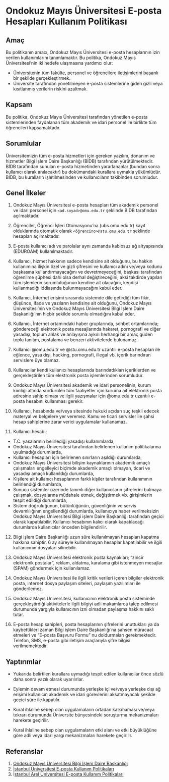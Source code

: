 Ondokuz Mayıs Üniversitesi E-posta Hesapları Kullanım Politikası
===============================================================

Amaç
----

Bu politikanın amacı, Ondokuz Mayıs Üniversitesi  e-posta hesaplarının  izin
verilen kullanımlarını tanımlamaktır. Bu politika, Ondokuz Mayıs
Üniversitesi’nin iki hedefe ulaşmasına yardımcı olur:

- Üniversitenin tüm fakülte, personel ve öğrencilere iletişimlerini başarılı bir
  şekilde gerçekleştirmek.
- Üniversite tarafından yönetilmeyen e-posta sistemlerine giden gizli veya
  kısıtlanmış verilerin riskini azaltmak.

Kapsam
------

Bu politika, Ondokuz Mayıs Üniversitesi tarafından yönetilen e-posta
sistemlerinden faydalanan tüm akademik ve idari personel ile birlikte tüm
öğrencileri kapsamaktadır.

Sorumlular
----------

Üniversitemizin tüm e-posta hizmetleri için gereken yazılım, donanım ve
hizmetler Bilgi İşlem Daire Başkanlığı (BİDB) tarafından yürütülmektedir. BİDB
tarafından sunulan e-posta hizmetinden yararlananlar (bundan sonra kullanıcı
olarak anılacaktır) bu dokümandaki kurallara uymakla yükümlüdür. BİDB, bu
kuralların işletilmesinden ve kullanıcıların takibinden sorumludur.

Genel İlkeler
-------------

1. Ondokuz Mayıs Üniversitesi e-posta hesapları tüm akademik personel ve idari
   personel için `<ad.soyad>@omu.edu.tr` şeklinde BİDB tarafından açılmaktadır.

2. Öğrenciler,  Öğrenci İşleri Otomasyonu’na (ubs.omu.edu.tr) kayıt olduklarında
   otomatik olarak `<öğrencino>@stu.omu.edu.tr` şeklinde hesapları açılmaktadır.

3. E-posta kullanıcı adı ve parolalar aynı zamanda kablosuz ağ altyapısında
   (EDUROAM) kullanılmaktadır.

4. Kullanıcı, hizmet hakkının sadece kendisine ait olduğunu, bu hakkın
   kullanımına ilişkin özel ve gizli şifresini ve kullanıcı adını ve/veya kodunu
   başkasına kullandırmayacağını ve devretmeyeceğini, başkası tarafından
   öğrenilme şüphesi dahi olsa derhal değiştireceğini, aksi takdirde yapılan tüm
   işlemlerin sorumluluğunun kendine ait olacağını, kendisi kullanmadığı
   iddiasında bulunmayacağını kabul eder.

5. Kullanıcı, İnternet erişimi sırasında sistemde dile getirdiği tüm fikir,
   düşünce, ifade ve yazıların kendisine ait olduğunu, Ondokuz Mayıs
   Üniversitesi’nin ve Ondokuz Mayıs Üniversitesi Bilgi İşlem Daire
   Başkanlığı’nın hiçbir şekilde sorumlu olmadığını kabul eder.

6. Kullanıcı, İnternet ortamındaki haber gruplarında, sohbet ortamlarında;
   göndereceği elektronik posta mesajlarında hakaret, pornografi ve diğer
   yasadışı, toplum ahlak ve anlayışına aykırı herhangi bir amaç güden toplu
   tanıtım, postalama ve benzeri aktivitelerde bulunamaz.

7. Kullanıcı @omu.edu.tr ve @stu.omu.edu.tr uzantılı e-posta hesapları ile
   eğlence, yasa dışı, hacking, pornografi, illegal vb. içerik barındıran
   servislere üye olamaz.

8. Kullanıcılar kendi kullanıcı hesaplarında barındırdıkları içeriklerden ve
   gerçekleştirilen tüm elektronik posta işlemlerinden sorumludur.

9. Ondokuz Mayıs Üniversitesi akademik ve idari personelinin, kurum kimliği
   altında sürdürülen tüm faaliyetler için kuruma ait elektronik posta adresine
   sahip olması ve ilgili yazışmalar için @omu.edu.tr uzantılı e-posta hesabını
   kullanması gerekir.

10. Kullanıcı, hesabında ve/veya sitesinde hukuki açıdan suç teşkil edecek
    materyal ve belgelere yer veremez. Kamu ve ticari servisler ile şahsi hesap
    sahiplerine zarar verici uygulamalar kullanamaz.

11. Kullanıcı hesabı;

- T.C. yasalarının belirlediği yasadışı kullanımlarda,
- Ondokuz Mayıs Üniversitesi tarafından belirlenen kullanım politikalarına
  uyulmadığı durumlarda,
- Kullanıcı hesapları için belirlenen sınırların aşıldığı durumlarda,
- Ondokuz Mayıs  Üniversitesi bilişim kaynaklarının akademik amaçlı çalışmaları
  engelleyici biçimde akademik amaçlı olmayan, ticari ve yasadışı amaçlı
  kullanıldığı durumlarda,
- Kişilere ait kullanıcı hesaplarının farklı kişiler tarafından kullanımının
  belirlendiği durumlarda,
- Sunucu sistemler üzerinde tanımlı diğer kullanıcıların şifrelerini bulmaya
  çalışmak, dosyalarına müdahale etmek, değiştirmek vb. girişimlerin tespit
  edildiği durumlarda,
- Sistem doğruluğunun, bütünlüğünün, güvenliğinin ve servis devamlılığının
  engellendiği durumlarda, kullanıcıya haber verilmeksizin Ondokuz Mayıs
  Üniversitesi Bilgi işlem Daire Başkanlığı tarafından geçici olarak
  kapatılabilir. Kullanıcı hesabının kalıcı olarak kapatılacağı durumlarda
  kullanıcılar önceden bilgilendirilir.

12. Bilgi işlem Daire Başkanlığı uzun süre kullanılmayan hesapları kapatma
    hakkına sahiptir. 6 ay süreyle kullanılmayan hesaplar kapatılabilir ve
    ilgili kullanıcının dosyaları silinebilir.

13. Ondokuz Mayıs Üniversitesi elektronik posta kaynakları; “zincir elektronik
    postalar”, reklam, aldatma, karalama gibi istenmeyen mesajlar (SPAM)
    göndermek için kullanılamaz.

14. Ondokuz Mayıs Üniversitesi ile ilgili kritik verileri içeren bilgiler
    elektronik posta, internet dosya paylaşım siteleri, paylaşım yazılımları ile
    gönderilemez.

15. Ondokuz Mayıs Üniversitesi, kullanıcının elektronik posta sisteminde
    gerçekleştirdiği aktivitelerle ilgili bilgiyi adli makamlarca talep edilmesi
    durumunda yargıyla kullanıcının izni olmadan paylaşma hakkını saklı tutar.

16. E-posta hesap sahipleri, posta hesaplarının şifrelerini unuttukları ya da
    kaybettikleri zaman Bilgi işlem Daire Başkanlığı’na şahsen müracaat etmeleri
    ve “E-posta Başvuru Formu” nu doldurmaları gerekmektedir. Telefon, SMS,
    e-posta gibi iletişim araçlarıyla şifre bilgisi verilmemektedir.

Yaptırımlar
-----------

- Yukarıda belirtilen kurallara uymadığı tespit edilen kullanıcılar önce sözlü
  daha sonra yazılı olarak uyarılırlar.

- Eylemin devam etmesi durumunda yerleşke içi ve/veya yerleşke dışı ağ erişimi
  kullanıcın akademik ve idari görevlerini aksatmayacak şekilde geçici süre ile
  kapatılır.

- Kural ihlaline sebep olan uygulamaların ortadan kalkmaması ve/veya tekrarı
  durumunda Üniversite bünyesindeki soruşturma mekanizmaları harekete geçirilir.

- Kural ihlaline sebep olan uygulamaların etki alanı ve etki büyüklüğüne göre
  adli veya idari yargı mekanizmaları harekete geçirilir.

Referanslar
-----------

1. [Ondokuz Mayıs Üniversitesi Bilgi İşlem Daire Başkanlığı](http://bidb.omu.edu.tr/tr/hizmetler/eposta)
2. [İstanbul Üniversitesi E-posta Kullanım Politikaları](http://cdn.istanbul.edu.tr/statics/bilgiislem.istanbul.edu.tr/wp-content/uploads/2012/02/EPK-TL-01.pdf)
3. İ[stanbul Arel Üniversitesi E-posta Kullanım Politikaları](https://www.arel.edu.tr/bilgi-islem-daire-baskanligi/politikalarimiz/e-posta-kullanim-politikasi)